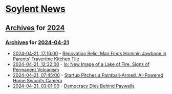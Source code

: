 # [Soylent News](../../../README.md)

## [Archives](../../index.md) for [2024](../index.md)

### [Archives](../../index.md) for [2024-04-21](index.md)

* [2024-04-21, 17:16:00](https://soylentnews.org/article.pl?sid=24/04/20/0338249&from=rss) - [Renovation Relic: Man Finds Hominin Jawbone in Parents’ Travertine Kitchen Tile](https://soylentnews.org/article.pl?sid=24/04/20/0338249&from=rss)
* [2024-04-21, 12:32:00](https://soylentnews.org/article.pl?sid=24/04/20/0335232&from=rss) - [Io: New Image of a Lake of Fire, Signs of Permanent Volcanism](https://soylentnews.org/article.pl?sid=24/04/20/0335232&from=rss)
* [2024-04-21, 07:45:00](https://soylentnews.org/article.pl?sid=24/04/20/0316208&from=rss) - [Startup Pitches a Paintball-Armed, AI-Powered Home Security Camera](https://soylentnews.org/article.pl?sid=24/04/20/0316208&from=rss)
* [2024-04-21, 03:01:00](https://soylentnews.org/article.pl?sid=24/04/20/0312204&from=rss) - [Democracy Dies Behind Paywalls](https://soylentnews.org/article.pl?sid=24/04/20/0312204&from=rss)
